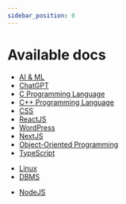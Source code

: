 ```yaml
---
sidebar_position: 0
---
```


# Available docs

- [AI & ML](./ai-and-ml/index.md)
- [ChatGPT](./chatgpt/index.md)
- [C Programming Language](./c-programming-language/index.md)
- [C++ Programming Language](./cpp-programming-language/index.md)
- [CSS](./css/index.md)
- [ReactJS](./reactjs/index.md)
- [WordPress](./wordpress/index.md)
- [NextJS](./nextjs/index.md)
- [Object-Oriented Programming](./object-oriented-programming/index.md)
- [TypeScript](./typescript/index.md)
<!-- - [GraphQL](./graphql/index.md) -->
- [Linux](./linux/index.md)
- [DBMS](./dbms/index.md)
<!-- - [ElectronJS](./electronjs/index.md) -->
- [NodeJS](./nodejs/index.md)
<!-- - [PHP](./php/index.md) -->

